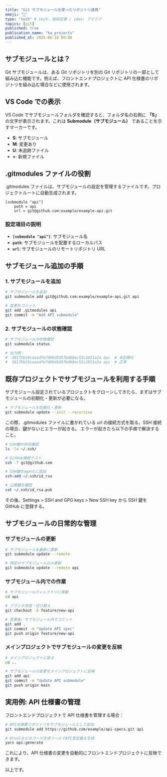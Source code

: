 ```yaml
---
title: "Git サブモジュールを使ったリポジトリ連携"
emoji: "🐡"
type: "tech" # tech: 技術記事 / idea: アイデア
topics: [git]
published: true
publication_name: "ka_projects"
published_at: 2025-06-18 09:00
---
```


## サブモジュールとは？

Git サブモジュールは、ある Git リポジトリを別の Git リポジトリの一部として組み込む機能です。例えば、フロントエンドプロジェクトに API 仕様書のリポジトリを組み込む場合などに使用されます。

## VS Code での表示

VS Code でサブモジュールフォルダを確認すると、フォルダ名の右側に **「S」** の文字が表示されます。これは **Submodule（サブモジュール）** であることを示すマーカーです。

- **S**: サブモジュール
- **M**: 変更あり
- **U**: 未追跡ファイル
- **+**: 新規ファイル

## .gitmodules ファイルの役割

.gitmodules ファイルは、サブモジュールの設定を管理するファイルです。プロジェクトルートに自動生成されます。

```properties
[submodule "api"]
    path = api
    url = git@github.com:example/example-api.git
```

### 設定項目の説明

- **`[submodule "api"]`**: サブモジュール名
- **`path`**: サブモジュールを配置するローカルパス
- **`url`**: サブモジュールのリモートリポジトリ URL

## サブモジュール追加の手順

### 1. サブモジュールを追加

```bash
# サブモジュールを追加
git submodule add git@github.com:example/example-api.git api

# 変更をコミット
git add .gitmodules api
git commit -m "Add API submodule"
```

### 2. サブモジュールの状態確認

```bash
# サブモジュールの状態確認
git submodule status

# 出力例：
# -38175b29caaadfe7d89d5d57bd68ec52c2651a2a api  # 未初期化
#  38175b29caaadfe7d89d5d57bd68ec52c2651a2a api  # 正常
```

## 既存プロジェクトでサブモジュールを利用する手順

サブモジュール設定されているプロジェクトをクローンしてきたら、まずはサブモジュールの初期化・更新が必要になる。

```bash
# サブモジュールを初期化・更新
git submodule update --init --recursive
```

この際、.gitmodules ファイルに書かれている url の接続方式を取る。SSH 接続の場合、鍵がないとエラーが起きる。
エラーが起きたら以下の手順で解決すること。

```bash
# SSH鍵の存在確認
ls -la ~/.ssh/

# GitHub接続テスト
ssh -T git@github.com

# SSH鍵をagentに追加
ssh-add ~/.ssh/id_rsa

# 公開鍵を確認
cat ~/.ssh/id_rsa.pub
```

その後、Settings > SSH and GPG keys > New SSH key から SSH 鍵を GitHub に登録する。

## サブモジュールの日常的な管理

### サブモジュールの更新

```bash
# サブモジュールを最新に更新
git submodule update --remote

# 特定のサブモジュールのみ更新
git submodule update --remote api
```

### サブモジュール内での作業

```bash
# サブモジュールディレクトリに移動
cd api

# ブランチ作成・切り替え
git checkout -b feature/new-api

# 変更後、サブモジュール内でコミット
git add .
git commit -m "Update API spec"
git push origin feature/new-api
```

### メインプロジェクトでサブモジュールの変更を反映

```bash
# メインプロジェクトに戻る
cd ..

# サブモジュールの変更をメインプロジェクトに反映
git add api
git commit -m "Update API submodule"
git push origin main
```

## 実用例: API 仕様書の管理

フロントエンドプロジェクトで API 仕様書を管理する場合：

```bash
# API仕様書リポジトリをサブモジュールとして追加
git submodule add https://github.com/example/api-specs.git api

# Orvalなどのコード生成ツールでAPI型定義を生成
yarn api:generate
```

これにより、API 仕様書の変更を自動的にフロントエンドプロジェクトに反映できます。
&nbsp;
&nbsp;
&nbsp;
&nbsp;

以上です。
